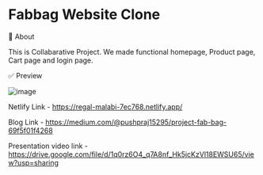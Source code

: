 # Fabbag Website Clone

🎯 About

This is Collabarative Project. We made functional homepage, Product page, Cart page and login page.

✅ Preview 

![image](https://user-images.githubusercontent.com/91751062/191097395-f18753e0-4679-4543-8aeb-f39801819893.png)

Netlify Link - https://regal-malabi-7ec768.netlify.app/

Blog Link - https://medium.com/@pushpraj15295/project-fab-bag-69f5f01f4268

Presentation video link - https://drive.google.com/file/d/1q0rz6O4_q7A8nf_Hk5jcKzVl18EWSU65/view?usp=sharing
